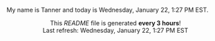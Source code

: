My name is Tanner and today is Wednesday, January 22, 1:27 PM EST.

<p align="center">This <i>README</i> file is generated <b>every 3 hours</b>!</br>Last refresh: Wednesday, January 22, 1:27 PM EST<br /></p>
